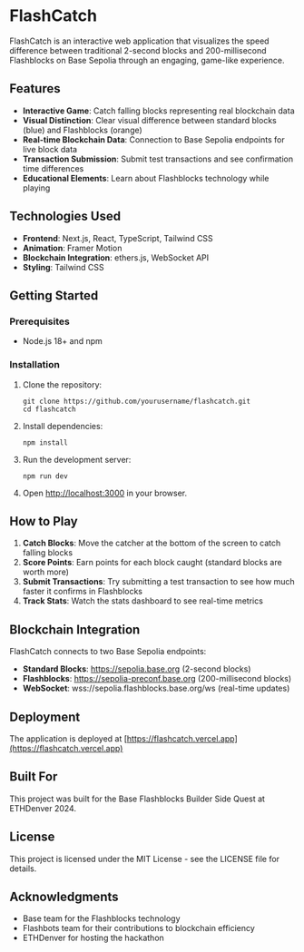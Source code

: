 # FlashCatch

FlashCatch is an interactive web application that visualizes the speed difference between traditional 2-second blocks and 200-millisecond Flashblocks on Base Sepolia through an engaging, game-like experience.

## Features

- **Interactive Game**: Catch falling blocks representing real blockchain data
- **Visual Distinction**: Clear visual difference between standard blocks (blue) and Flashblocks (orange)
- **Real-time Blockchain Data**: Connection to Base Sepolia endpoints for live block data
- **Transaction Submission**: Submit test transactions and see confirmation time differences
- **Educational Elements**: Learn about Flashblocks technology while playing

## Technologies Used

- **Frontend**: Next.js, React, TypeScript, Tailwind CSS
- **Animation**: Framer Motion
- **Blockchain Integration**: ethers.js, WebSocket API
- **Styling**: Tailwind CSS

## Getting Started

### Prerequisites

- Node.js 18+ and npm

### Installation

1. Clone the repository:

   ```
   git clone https://github.com/yourusername/flashcatch.git
   cd flashcatch
   ```

2. Install dependencies:

   ```
   npm install
   ```

3. Run the development server:

   ```
   npm run dev
   ```

4. Open [http://localhost:3000](http://localhost:3000) in your browser.

## How to Play

1. **Catch Blocks**: Move the catcher at the bottom of the screen to catch falling blocks
2. **Score Points**: Earn points for each block caught (standard blocks are worth more)
3. **Submit Transactions**: Try submitting a test transaction to see how much faster it confirms in Flashblocks
4. **Track Stats**: Watch the stats dashboard to see real-time metrics

## Blockchain Integration

FlashCatch connects to two Base Sepolia endpoints:

- **Standard Blocks**: https://sepolia.base.org (2-second blocks)
- **Flashblocks**: https://sepolia-preconf.base.org (200-millisecond blocks)
- **WebSocket**: wss://sepolia.flashblocks.base.org/ws (real-time updates)

## Deployment

The application is deployed at [https://flashcatch.vercel.app](https://flashcatch.vercel.app)

## Built For

This project was built for the Base Flashblocks Builder Side Quest at ETHDenver 2024.

## License

This project is licensed under the MIT License - see the LICENSE file for details.

## Acknowledgments

- Base team for the Flashblocks technology
- Flashbots team for their contributions to blockchain efficiency
- ETHDenver for hosting the hackathon
